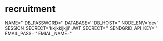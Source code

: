 # recruitment

NAME=''
DB_PASSWORD=''
DATABASE=''
DB_HOST=''
NODE_ENV='dev'
SESSION_SECRECT='kkjkkljkjjl'
JWT_SECRECT=''
SENDGRID_API_KEY=''
EMAIL_PASS=''
EMIAL_NAME=''
